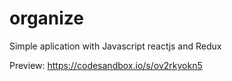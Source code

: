 # organize

Simple aplication with Javascript reactjs and Redux

Preview: https://codesandbox.io/s/ov2rkyokn5

